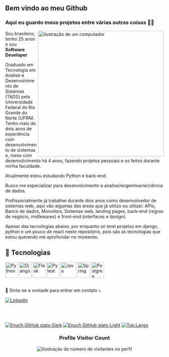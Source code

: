 ## Bem vindo ao meu Github
### Aqui eu guardo meus projetos entre várias outras coisas 👨‍💻

<img src="https://raw.githubusercontent.com/MicaelliMedeiros/micaellimedeiros/master/image/computer-illustration.png" alt="ilustração de um computador" min-width="400px" max-width="400px" width="400px" align="right">

<p>
  Sou brasileiro, tenho 25 anos e sou <strong>Software Developer</strong>
  
  Graduado em Tecnologia em Análise e Desenvolvimento de Sistemas (TADS) pela Universidade Federal do Rio Grande do Norte (UFRN).
  Tenho mais de dois anos de experiência com desenvolvimento de sistemas e, mexo com desenvolvimento há 4 anos, fazendo projetos pessoais e os feitos durante minha faculdade.

  Atualmente estou estudando Python e back-end.
  
  Busco me especializar para desenvolvimento e analise/engenhearia/ciência de dados.

  Profissionalmente já trabalhei durante dois anos como desenvolvedor de sistemas web, aqui vão algumas das áreas que já utilizo ou utilizei:
  APIs, Banco de dados, Monolitos, Sistemas web, landing pages, back-end (regras de negócio, midlewares) e front-end (interfaces e design).

  Apesar das tecnologias abaixo, por enquanto só terei projetos em django, python e um pouco de react neste repositório, pois são as tecnologias que estou querendo me aprofundar no momento.
  
</p>

<h2>
  🌈 Tecnologias
</h2>

<div style="display: inline_block">
  <img align="center" alt="Python" height="50" width="40" src="https://cdn.jsdelivr.net/gh/devicons/devicon/icons/python/python-original-wordmark.svg"">
  <img align="center" alt="Django" height="50" width="40" src="https://cdn.jsdelivr.net/gh/devicons/devicon/icons/django/django-plain-wordmark.svg">
  <img align="center" alt="Flask" height="50" width="40" src="https://cdn.jsdelivr.net/gh/devicons/devicon/icons/flask/flask-original-wordmark.svg" />
  <img align="center" alt="Pytest" height="50" width="40" src="https://cdn.jsdelivr.net/gh/devicons/devicon/icons/pytest/pytest-original-wordmark.svg">
  <img align="center" alt="Java" height="50" width="50" src="https://cdn.jsdelivr.net/gh/devicons/devicon/icons/java/java-original-wordmark.svg" />
  <img align="center" alt="Spring" height="50" width="40" src="https://cdn.jsdelivr.net/gh/devicons/devicon/icons/spring/spring-original-wordmark.svg" />
  <img align="center" alt="Postgres" height="50" width="40" src="https://cdn.jsdelivr.net/gh/devicons/devicon/icons/postgresql/postgresql-original.svg" />
</div><br>
 
<p align="left">
  💌 Sinta-se a vontade para entrar em contato ⤵️
</p>

<a href="https://www.linkedin.com/in/enuchsa/" title="LinkedIn" target="_blank">
<img src="https://img.shields.io/badge/LinkedIn-0077B5?style=for-the-badge&logo=linkedin&logoColor=white" alt="LinkedIn"/></a>

<br> <br>

  [![Enuch GitHub stats-Dark](https://github-readme-stats.vercel.app/api?username=enuchsa\&show_icons=true\&theme=light#gh-dark-mode-only)](https://github.com/enuchsa/github-readme-stats#responsive-card-theme#gh-dark-mode-only)
  [![Enuch GitHub stats-Light](https://github-readme-stats.vercel.app/api?username=enuchsa\&show_icons=true\&theme=default#gh-light-mode-only)](https://github.com/enuchsa/github-readme-stats#responsive-card-theme#gh-light-mode-only)
  [![Top Langs](https://github-readme-stats.vercel.app/api/top-langs/?username=enuchsa)](https://github.com/enuchsa/github-readme-stats)
  
<div align="center">
  <h3><b>Profile Visitor Count</b></h3>
</div>

<p align="center">
  <img
    src="https://profile-counter.glitch.me/coquinhanaogelada/count.svg"
    alt="Ilustração do número de visitantes no perfil"
  />
</p>
